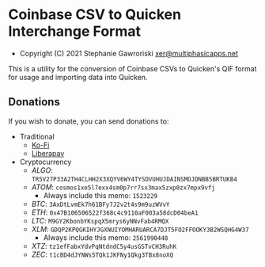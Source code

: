 # Coinbase CSV to Quicken Interchange Format

 * Copyright (C) 2021 Stephanie Gawroriski <xer@multiphasicapps.net>

This is a utility for the conversion of Coinbase CSVs to Quicken's QIF
format for usage and importing data into Quicken.

## Donations

If you wish to donate, you can send donations to:

 * Traditional
   * [Ko-Fi](http://ko-fi.com/xerthesquirrel)
   * [Liberapay](https://liberapay.com/xershadowtail)
 * Cryptocurrency
   * _ALGO_: `TR5V27P33A2TH4CLHH2X3XQYV6WY4TYSDVUHUJDAINSMOJDNBB5BRTUKB4`
   * _ATOM_: `cosmos1xe5l7exx4sm0p7rr7sx3max5zxp0zx7mpx9vfj`
     * Always include this memo: `1523229`
   * _BTC_: `3AxDtLvmEk7h61BFy7J2v2t4s9m9uzWVvY`
   * _ETH_: `0x47B106506522f368c4c9110aF003a58dcD04beA1`
   * _LTC_: `M9GY2KbonbYKspqX5mrys6yNNvFab4RMQX`
   * _XLM_: `GDQP2KPQGKIHYJGXNUIYOMHARUARCA7DJT5FO2FFOOKY3B2WSQHG4W37`
     * Always include this memo: `2561990448`
   * _XTZ_: `tz1efFabxYdvPqNtdndC5y4usGSTvCH3RuhK`
   * _ZEC_: `t1cBD4dJYNWs5TQk1JKFNy1Qkg3TBx8noXQ`